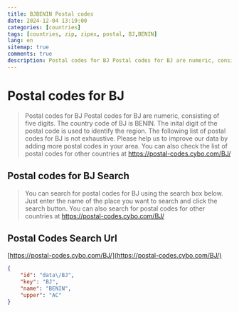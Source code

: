 ```yaml
---
title: BJBENIN Postal codes 
date: 2024-12-04 13:19:00
categories: [countries]
tags: [countries, zip, zipex, postal, BJ,BENIN]
lang: en
sitemap: true
comments: true
description: Postal codes for BJ Postal codes for BJ are numeric, consisting of five digits. The country code of BJ is BENIN. The inital digit of the postal code is used to identify the region. The following list of postal codes for BJ is not exhaustive. Please help us to improve our data by adding more postal codes in your area. You can also check the list of postal codes for other countries at https://postal-codes.cybo.com/BJ/
---
```


# Postal codes for BJ
> Postal codes for BJ Postal codes for BJ are numeric, consisting of five digits. The country code of BJ is BENIN. The inital digit of the postal code is used to identify the region. The following list of postal codes for BJ is not exhaustive. Please help us to improve our data by adding more postal codes in your area. You can also check the list of postal codes for other countries at https://postal-codes.cybo.com/BJ/

## Postal codes for BJ Search 
> You can search for postal codes for BJ using the search box below. Just enter the name of the place you want to search and click the search button. You can also search for postal codes for other countries at https://postal-codes.cybo.com/BJ/

## Postal Codes Search Url

[https://postal-codes.cybo.com/BJ/](https://postal-codes.cybo.com/BJ/)
```json
{
    "id": "data\/BJ",
    "key": "BJ",
    "name": "BENIN",
    "upper": "AC"
}
```
